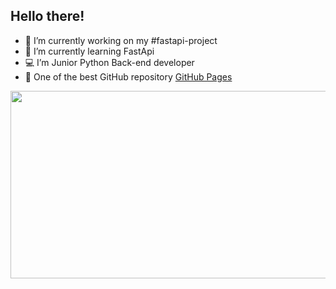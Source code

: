 ## Hello there!


- 🔭 I’m currently working on my #fastapi-project
- 🌱 I’m currently learning FastApi
- 💻 I’m Junior Python Back-end developer
- 🚀 One of the best GitHub repository [GitHub Pages](https://github.com/cheatsnake/backend-cheats)
   

<div align="center">
  <img src="https://media1.tenor.com/m/svPFxI2M0vwAAAAd/gear-5-gear-5-luffy.gif" width="600" height="300"/>
</div>
